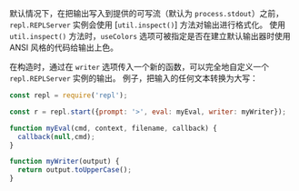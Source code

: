 
默认情况下，在把输出写入到提供的可写流（默认为 `process.stdout`）之前，`repl.REPLServer` 实例会使用 [`util.inspect()`] 方法对输出进行格式化。
使用 `util.inspect()` 方法时，`useColors` 选项可被指定是否在建立默认输出器时使用 ANSI 风格的代码给输出上色。

在构造时，通过在 `writer` 选项传入一个新的函数，可以完全地自定义一个 `repl.REPLServer` 实例的输出。
例子，把输入的任何文本转换为大写：

```js
const repl = require('repl');

const r = repl.start({prompt: '>', eval: myEval, writer: myWriter});

function myEval(cmd, context, filename, callback) {
  callback(null,cmd);
}

function myWriter(output) {
  return output.toUpperCase();
}
```

